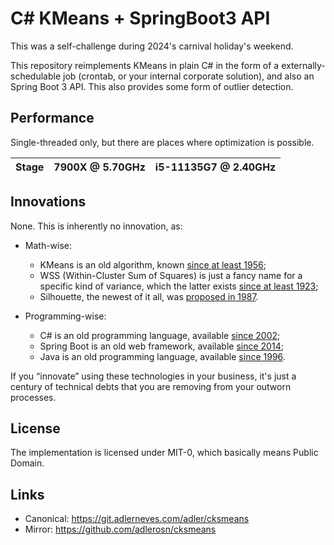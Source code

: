 # C# KMeans + SpringBoot3 API

This was a self-challenge during 2024's carnival holiday's weekend.

This repository reimplements KMeans in plain C# in the form of a externally-schedulable job (crontab, or your internal corporate solution), and also an Spring Boot 3 API. This also provides some form of outlier detection.

## Performance

Single-threaded only, but there are places where optimization is possible.

| Stage | 7900X @ 5.70GHz | i5-11135G7 @ 2.40GHz |
| ----- | --------------- | -------------------- |

## Innovations

None. This is inherently no innovation, as:

- Math-wise:

  - KMeans is an old algorithm, known [since at least 1956](https://stats.stackexchange.com/a/82740);
  - WSS (Within-Cluster Sum of Squares) is just a fancy name for a specific kind of variance, which the latter exists [since at least 1923](https://link.springer.com/chapter/10.1007/978-1-4612-6079-0_4);
  - Silhouette, the newest of it all, was [proposed in 1987](<https://en.wikipedia.org/wiki/Silhouette_(clustering)>).

- Programming-wise:
  - C# is an old programming language, available [since 2002](https://learn.microsoft.com/en-us/dotnet/csharp/whats-new/csharp-version-history#c-version-10-1);
  - Spring Boot is an old web framework, available [since 2014](https://spring.io/blog/2014/04/01/spring-boot-1-0-ga-released);
  - Java is an old programming language, available [since 1996](https://en.wikipedia.org/wiki/Java_version_history#Release_table).

If you “innovate” using these technologies in your business, it's just a century of technical debts that you are removing from your outworn processes.

## License

The implementation is licensed under MIT-0, which basically means Public Domain.

## Links

- Canonical: https://git.adlerneves.com/adler/cksmeans
- Mirror: https://github.com/adlerosn/cksmeans
